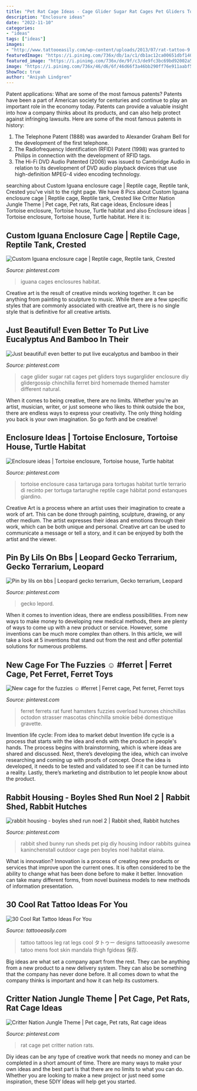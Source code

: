 ```yaml
---
title: "Pet Rat Cage Ideas - Cage Glider Sugar Rat Cages Pet Gliders Toys Sugarglider Enclosure Diy Glidergossip Chinchilla Ferret Bird Homemade Themed Hamster Different Natural"
description: "Enclosure ideas"
date: "2022-11-10"
categories:
- "ideas"
tags: ["ideas"]
images:
- "http://www.tattooeasily.com/wp-content/uploads/2013/07/rat-tattoo-9.jpg"
featuredImage: "https://i.pinimg.com/736x/db/1a/c1/db1ac12ca00651dbf140ba86b0f8c816.jpg"
featured_image: "https://i.pinimg.com/736x/de/9f/c3/de9fc3bc69bd92002a54f5a80d957c4d.jpg"
image: "https://i.pinimg.com/736x/46/d6/6f/46d66f3a46bb290ff76e911aabf54102.jpg"
ShowToc: true
author: "Aniyah Lindgren"
---
```



Patent applications: What are some of the most famous patents?
Patents have been a part of American society for centuries and continue to play an important role in the economy today. Patents can provide a valuable insight into how a company thinks about its products, and can also help protect against infringing lawsuits. Here are some of the most famous patents in history: 
1. The Telephone Patent (1888) was awarded to Alexander Graham Bell for the development of the first telephone. 
2. The Radiofrequency Identification (RFID) Patent (1998) was granted to Philips in connection with the development of RFID tags. 
3. The Hi-Fi DVD Audio Patented (2006) was issued to Cambridge Audio in relation to its development of DVD audio playback devices that use high-definition MPEG-4 video encoding technology. 

	

		
searching about Custom Iguana enclosure cage | Reptile cage, Reptile tank, Crested you've visit to the right page. We have 8 Pics about Custom Iguana enclosure cage | Reptile cage, Reptile tank, Crested like Critter Nation Jungle Theme | Pet cage, Pet rats, Rat cage ideas, Enclosure ideas | Tortoise enclosure, Tortoise house, Turtle habitat and also Enclosure ideas | Tortoise enclosure, Tortoise house, Turtle habitat. Here it is:
		
    
## Custom Iguana Enclosure Cage | Reptile Cage, Reptile Tank, Crested

<img loading=lazy src="https://i.pinimg.com/736x/11/d4/ba/11d4ba8025f62354df8c65a4bd1aa951.jpg" onerror="this.onerror=null;this.src='https://tse4.mm.bing.net/th?id=OIP.waihYZfaofqL3QL0e6aeggHaLS&amp;pid=15.1';" alt="Custom Iguana enclosure cage | Reptile cage, Reptile tank, Crested">

_Source: pinterest.com_

>iguana cages enclosures habitat. 

	

Creative art is the result of creative minds working together. It can be anything from painting to sculpture to music. While there are a few specific styles that are commonly associated with creative art, there is no single style that is definitive for all creative artists.

    
## Just Beautiful! Even Better To Put Live Eucalyptus And Bamboo In Their

<img loading=lazy src="https://i.pinimg.com/736x/90/bb/e5/90bbe583fc6c67f1f901efcbafe54f70.jpg" onerror="this.onerror=null;this.src='https://tse2.mm.bing.net/th?id=OIP.TnaNpLPlUTWwfCPutJZccwAAAA&amp;pid=15.1';" alt="Just beautiful! even better to put live eucalyptus and bamboo in their">

_Source: pinterest.com_

>cage glider sugar rat cages pet gliders toys sugarglider enclosure diy glidergossip chinchilla ferret bird homemade themed hamster different natural. 

	

When it comes to being creative, there are no limits. Whether you're an artist, musician, writer, or just someone who likes to think outside the box, there are endless ways to express your creativity. The only thing holding you back is your own imagination. So go forth and be creative!

    
## Enclosure Ideas | Tortoise Enclosure, Tortoise House, Turtle Habitat

<img loading=lazy src="https://i.pinimg.com/736x/5e/cb/6b/5ecb6bd5fa8c456ee40b23553b66e117.jpg" onerror="this.onerror=null;this.src='https://tse4.mm.bing.net/th?id=OIP.r5a8aLZtbEnpE2SHJR8flgHaJ4&amp;pid=15.1';" alt="Enclosure ideas | Tortoise enclosure, Tortoise house, Turtle habitat">

_Source: pinterest.com_

>tortoise enclosure casa tartaruga para tortugas habitat turtle terrario di recinto per tortuga tartarughe reptile cage hábitat pond estanques giardino. 

	

Creative Art is a process where an artist uses their imagination to create a work of art. This can be done through painting, sculpture, drawing, or any other medium. The artist expresses their ideas and emotions through their work, which can be both unique and personal. Creative art can be used to communicate a message or tell a story, and it can be enjoyed by both the artist and the viewer.

    
## Pin By Lils On Bbs | Leopard Gecko Terrarium, Gecko Terrarium, Leopard

<img loading=lazy src="https://i.pinimg.com/736x/93/50/46/9350460774a898a4bc7dbf4f987b22ff.jpg" onerror="this.onerror=null;this.src='https://tse3.mm.bing.net/th?id=OIP.pdcmOZ45De3Hr2d2xMI_OQHaF5&amp;pid=15.1';" alt="Pin by lils on bbs | Leopard gecko terrarium, Gecko terrarium, Leopard">

_Source: pinterest.com_

>gecko lepord. 

	

When it comes to invention ideas, there are endless possibilities. From new ways to make money to developing new medical methods, there are plenty of ways to come up with a new product or service. However, some inventions can be much more complex than others. In this article, we will take a look at 5 inventions that stand out from the rest and offer potential solutions for numerous problems.

    
## New Cage For The Fuzzies ☺ #ferret | Ferret Cage, Pet Ferret, Ferret Toys

<img loading=lazy src="https://i.pinimg.com/736x/46/d6/6f/46d66f3a46bb290ff76e911aabf54102.jpg" onerror="this.onerror=null;this.src='https://tse1.mm.bing.net/th?id=OIP.kVyDnGUWmGROjP1JyDCpBwHaJP&amp;pid=15.1';" alt="New cage for the fuzzies ☺ #ferret | Ferret cage, Pet ferret, Ferret toys">

_Source: pinterest.com_

>ferret ferrets rat furet hamsters fuzzies overload hurones chinchillas octodon strasser mascotas chinchilla smokie bébé domestique gravette. 

	

Invention life cycle: From idea to market debut
Invention life cycle is a process that starts with the idea and ends with the product in people's hands. The process begins with brainstorming, which is where ideas are shared and discussed. Next, there’s developing the idea, which can involve researching and coming up with proofs of concept. Once the idea is developed, it needs to be tested and validated to see if it can be turned into a reality. Lastly, there’s marketing and distribution to let people know about the product.

    
## Rabbit Housing - Boyles Shed Run Noel 2 | Rabbit Shed, Rabbit Hutches

<img loading=lazy src="https://i.pinimg.com/736x/db/1a/c1/db1ac12ca00651dbf140ba86b0f8c816.jpg" onerror="this.onerror=null;this.src='https://tse1.mm.bing.net/th?id=OIP.ubfbFHQd4hThVBTdijo3HAHaJ4&amp;pid=15.1';" alt="rabbit housing - boyles shed run noel 2 | Rabbit shed, Rabbit hutches">

_Source: pinterest.com_

>rabbit shed bunny run sheds pet pig diy housing indoor rabbits guinea kaninchenstall outdoor cage pen boyles noel habitat elaina. 

	

What is innovation?
Innovation is a process of creating new products or services that improve upon the current ones. It is often considered to be the ability to change what has been done before to make it better. Innovation can take many different forms, from novel business models to new methods of information presentation.

    
## 30 Cool Rat Tattoo Ideas For You

<img loading=lazy src="http://www.tattooeasily.com/wp-content/uploads/2013/07/rat-tattoo-9.jpg" onerror="this.onerror=null;this.src='https://tse2.mm.bing.net/th?id=OIP.t5Q2cEQdPH5y9qu30tLB4QHaLE&amp;pid=15.1';" alt="30 Cool Rat Tattoo Ideas For You">

_Source: tattooeasily.com_

>tattoo tattoos leg rat legs cool タトゥー designs tattooeasily awesome tatoo mens foot skin mandala thigh fgideas 保存. 

	

Big ideas are what set a company apart from the rest. They can be anything from a new product to a new delivery system. They can also be something that the company has never done before. It all comes down to what the company thinks is important and how it can help its customers.

    
## Critter Nation Jungle Theme | Pet Cage, Pet Rats, Rat Cage Ideas

<img loading=lazy src="https://i.pinimg.com/736x/de/9f/c3/de9fc3bc69bd92002a54f5a80d957c4d.jpg" onerror="this.onerror=null;this.src='https://tse2.mm.bing.net/th?id=OIP._s1rp4h00IPa6V0UuaE-wwHaLH&amp;pid=15.1';" alt="Critter Nation Jungle Theme | Pet cage, Pet rats, Rat cage ideas">

_Source: pinterest.com_

>rat cage pet critter nation rats. 

	

Diy ideas can be any type of creative work that needs no money and can be completed in a short amount of time. There are many ways to make your own ideas and the best part is that there are no limits to what you can do. Whether you are looking to make a new project or just need some inspiration, these 5DIY Ideas will help get you started.


